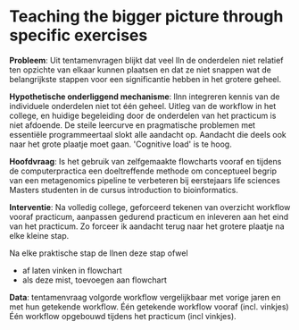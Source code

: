 # Teaching the bigger picture through specific exercises

**Probleem**: Uit tentamenvragen blijkt dat veel lln de onderdelen niet relatief ten opzichte van elkaar kunnen plaatsen en dat ze niet snappen wat de belangrijkste stappen voor een significantie hebben in het grotere geheel.

**Hypothetische onderliggend mechanisme**: llnn integreren kennis van de individuele onderdelen niet tot één geheel. Uitleg van de workflow in het college, en huidige begeleiding door de onderdelen van het practicum is niet afdoende. De steile leercurve en pragmatische problemen met essentiële programmeertaal slokt alle aandacht op. Aandacht die deels ook naar het grote plaatje moet gaan. 'Cognitive load' is te hoog.

**Hoofdvraag**: Is het gebruik van zelfgemaakte flowcharts vooraf en tijdens de computerpractica een doeltreffende methode om conceptueel begrip van een metagenomics pipeline te verbeteren bij eerstejaars life sciences Masters studenten in de cursus introduction to bioinformatics.

**Interventie**: Na volledig college, geforceerd tekenen van overzicht workflow vooraf practicum, aanpassen gedurend practicum en inleveren aan het eind van het practicum. Zo forceer ik aandacht terug naar het grotere plaatje na elke kleine stap.

Na elke praktische stap de llnen deze stap ofwel
- af laten vinken in flowchart
- als deze mist, toevoegen aan flowchart

**Data**: tentamenvraag volgorde workflow vergelijkbaar met vorige jaren en met hun getekende workflow.
Één getekende workflow vooraf (incl. vinkjes)
Één workflow opgebouwd tijdens het practicum (incl vinkjes).

